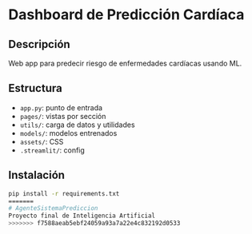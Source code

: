 # Dashboard de Predicción Cardíaca

## Descripción
Web app para predecir riesgo de enfermedades cardíacas usando ML.

## Estructura
- `app.py`: punto de entrada  
- `pages/`: vistas por sección  
- `utils/`: carga de datos y utilidades  
- `models/`: modelos entrenados  
- `assets/`: CSS  
- `.streamlit/`: config

## Instalación
```bash
pip install -r requirements.txt
=======
# AgenteSistemaPrediccion
Proyecto final de Inteligencia Artificial
>>>>>>> f7588aeab5ebf24059a93a7a22e4c832192d0533

